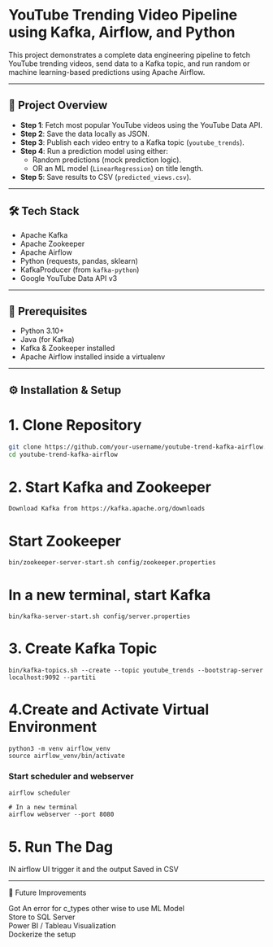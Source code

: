 # YouTube Trending Video Pipeline using Kafka, Airflow, and Python

This project demonstrates a complete data engineering pipeline to fetch YouTube trending videos, send data to a Kafka topic, and run random or machine learning-based predictions using Apache Airflow.

---

## 📌 Project Overview

- **Step 1**: Fetch most popular YouTube videos using the YouTube Data API.
- **Step 2**: Save the data locally as JSON.
- **Step 3**: Publish each video entry to a Kafka topic (`youtube_trends`).
- **Step 4**: Run a prediction model using either:
  - Random predictions (mock prediction logic).
  - OR an ML model (`LinearRegression`) on title length.
- **Step 5**: Save results to CSV (`predicted_views.csv`).

---

## 🛠️ Tech Stack

- Apache Kafka
- Apache Zookeeper
- Apache Airflow
- Python (requests, pandas, sklearn)
- KafkaProducer (from `kafka-python`)
- Google YouTube Data API v3

---

## 🧰 Prerequisites

- Python 3.10+
- Java (for Kafka)
- Kafka & Zookeeper installed
- Apache Airflow installed inside a virtualenv

---

## ⚙️ Installation & Setup

# 1. Clone Repository

```bash
git clone https://github.com/your-username/youtube-trend-kafka-airflow.git
cd youtube-trend-kafka-airflow
```
# 2. Start Kafka and Zookeeper
```
Download Kafka from https://kafka.apache.org/downloads
```
# Start Zookeeper
```
bin/zookeeper-server-start.sh config/zookeeper.properties
```
# In a new terminal, start Kafka
```
bin/kafka-server-start.sh config/server.properties
```

# 3. Create Kafka Topic
```
bin/kafka-topics.sh --create --topic youtube_trends --bootstrap-server localhost:9092 --partiti
```
# 4.Create and Activate Virtual Environment
```
python3 -m venv airflow_venv
source airflow_venv/bin/activate

```
### Start scheduler and webserver
```
airflow scheduler

# In a new terminal
airflow webserver --port 8080

```
# 5. Run The Dag 
IN  airflow  UI  trigger it  and the output Saved in CSV

---


🤖 Future Improvements

Got An error for c_types other wise to use ML Model        
Store to  SQL Server     
Power BI / Tableau Visualization            
Dockerize the setup   
